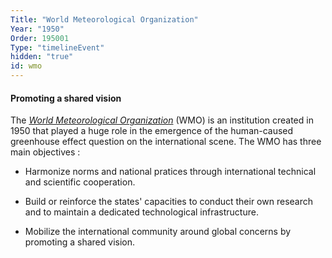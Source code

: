 ```yaml
---
Title: "World Meteorological Organization"
Year: "1950"
Order: 195001
Type: "timelineEvent"
hidden: "true"
id: wmo
---
```


#### Promoting a shared vision

The [_World Meteorological Organization_](https://public.wmo.int/en/about-us) (WMO) is an institution created in 1950 that played a huge role in the emergence of the human-caused greenhouse effect question on the international scene. The WMO has three main objectives :

-   Harmonize norms and national pratices through international technical and scientific cooperation.
    
-   Build or reinforce the states' capacities to conduct their own research and to maintain a dedicated technological infrastructure.
    
-   Mobilize the international community around global concerns by promoting a shared vision.